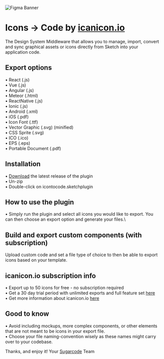 ![Figma Banner](https://sugarcode-assets.s3.eu-central-1.amazonaws.com/sketch-icanicon-banner.png)

# Icons → Code by [icanicon.io](https://icanicon.io/)

The Design System Middleware that allows you to manage, import, convert and sync graphical assets or icons directly from Sketch into your application code.

Export options
----------------------------------------
• React (.js)\
• Vue (.js)\
• Angular (.js)\
• Meteor (.html)\
• ReactNative (.js)\
• Ionic (.js)\
• Android (.xml)\
• iOS (.pdf)\
• Icon Font (.ttf)\
• Vector Graphic (.svg) (minified)\
• CSS Sprite (.svg)\
• ICO (.ico)\
• EPS (.eps)\
• Portable Document (.pdf)

Installation
----------------------------------------
• [Download](../../releases/latest/download/icontocode.sketchplugin.zip) the latest release of the plugin\
• Un-zip\
• Double-click on icontocode.sketchplugin

How to use the plugin
----------------------------------------
• Simply run the plugin and select all icons you would like to export. You can then choose an export option and generate your files.\

Build and export custom components (with subscription)
----------------------------------------
Upload custom code and set a file type of choice to then be able to export icons based on your template.

icanicon.io subscription info
----------------------------------------
• Export up to 50 icons for free - no subscription required\
• Get a 30 day trial period with unlimited exports and full feature set [here](https://icanicon.io/signup?plan=supernova)\
• Get more information about icanicon.io [here](https://icanicon.io/)

Good to know
----------------------------------------
• Avoid including mockups, more complex components, or other elements that are not meant to be icons in your export file.\
• Choose your file naming-convention wisely as these names might carry over to your codebase.

Thanks, and enjoy it!
Your [Sugarcode](https://www.sugarcode.de) Team
